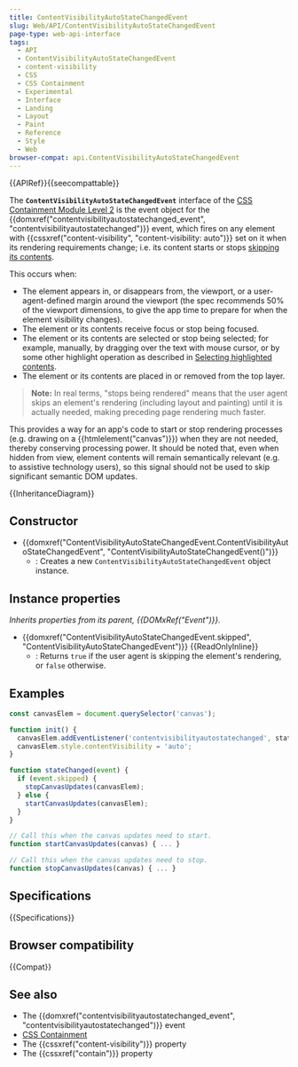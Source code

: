```yaml
---
title: ContentVisibilityAutoStateChangedEvent
slug: Web/API/ContentVisibilityAutoStateChangedEvent
page-type: web-api-interface
tags:
  - API
  - ContentVisibilityAutoStateChangedEvent
  - content-visibility
  - CSS
  - CSS Containment
  - Experimental
  - Interface
  - Landing
  - Layout
  - Paint
  - Reference
  - Style
  - Web
browser-compat: api.ContentVisibilityAutoStateChangedEvent
---
```


{{APIRef}}{{seecompattable}}

The **`ContentVisibilityAutoStateChangedEvent`** interface of the [CSS Containment Module Level 2](https://www.w3.org/TR/css-contain-2/#content-visibility-auto-state-changed) is the event object for the {{domxref("contentvisibilityautostatechanged_event", "contentvisibilityautostatechanged")}} event, which fires on any element with {{cssxref("content-visibility", "content-visibility: auto")}} set on it when its rendering requirements change; i.e. its content starts or stops [skipping its contents](https://www.w3.org/TR/css-contain-2/#skips-its-contents).

This occurs when:

- The element appears in, or disappears from, the viewport, or a user-agent-defined margin around the viewport (the spec recommends 50% of the viewport dimensions, to give the app time to prepare for when the element visibility changes).
- The element or its contents receive focus or stop being focused.
- The element or its contents are selected or stop being selected; for example, manually, by dragging over the text with mouse cursor, or by some other highlight operation as described in [Selecting highlighted contents](https://www.w3.org/TR/css-pseudo-4/#highlight-selectors).
- The element or its contents are placed in or removed from the top layer.

> **Note:** In real terms, "stops being rendered" means that the user agent skips an element's rendering (including layout and painting) until it is actually needed, making preceding page rendering much faster.

This provides a way for an app's code to start or stop rendering processes (e.g. drawing on a {{htmlelement("canvas")}}) when they are not needed, thereby conserving processing power. It should be noted that, even when hidden from view, element contents will remain semantically relevant (e.g. to assistive technology users), so this signal should not be used to skip significant semantic DOM updates.

{{InheritanceDiagram}}

## Constructor

- {{domxref("ContentVisibilityAutoStateChangedEvent.ContentVisibilityAutoStateChangedEvent", "ContentVisibilityAutoStateChangedEvent()")}}
  - : Creates a new `ContentVisibilityAutoStateChangedEvent` object instance.

## Instance properties

_Inherits properties from its parent, {{DOMxRef("Event")}}._

- {{domxref("ContentVisibilityAutoStateChangedEvent.skipped", "ContentVisibilityAutoStateChangedEvent")}} {{ReadOnlyInline}}
  - : Returns `true` if the user agent is skipping the element's rendering, or `false` otherwise.

## Examples

```js
const canvasElem = document.querySelector('canvas');

function init() {
  canvasElem.addEventListener('contentvisibilityautostatechanged', stateChanged);
  canvasElem.style.contentVisibility = 'auto';
}

function stateChanged(event) {
  if (event.skipped) {
    stopCanvasUpdates(canvasElem);
  } else {
    startCanvasUpdates(canvasElem);
  }
}

// Call this when the canvas updates need to start.
function startCanvasUpdates(canvas) { ... }

// Call this when the canvas updates need to stop.
function stopCanvasUpdates(canvas) { ... }
```

## Specifications

{{Specifications}}

## Browser compatibility

{{Compat}}

## See also

- The {{domxref("contentvisibilityautostatechanged_event", "contentvisibilityautostatechanged")}} event
- [CSS Containment](/en-US/docs/Web/CSS/CSS_Containment)
- The {{cssxref("content-visibility")}} property
- The {{cssxref("contain")}} property
